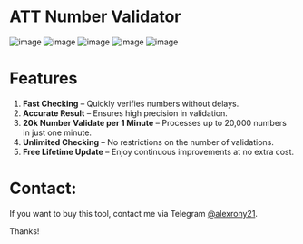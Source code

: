 # ATT Number Validator

![image](https://raw.githubusercontent.com/alexrony21/ATT-Phone-Number-Validator/refs/heads/main/Screenshot_314.png)
![image](https://raw.githubusercontent.com/alexrony21/ATT-Phone-Number-Validator/refs/heads/main/Screenshot_315.png)
![image](https://raw.githubusercontent.com/alexrony21/ATT-Phone-Number-Validator/refs/heads/main/Screenshot_316.png)
![image](https://raw.githubusercontent.com/alexrony21/ATT-Phone-Number-Validator/refs/heads/main/Screenshot_317.png)
![image](https://raw.githubusercontent.com/alexrony21/ATT-Phone-Number-Validator/refs/heads/main/Screenshot_318.png)


# Features  
1. **Fast Checking** – Quickly verifies numbers without delays.  
2. **Accurate Result** – Ensures high precision in validation.  
3. **20k Number Validate per 1 Minute** – Processes up to 20,000 numbers in just one minute.  
4. **Unlimited Checking** – No restrictions on the number of validations.  
5. **Free Lifetime Update** – Enjoy continuous improvements at no extra cost.  

# Contact:
If you want to buy this tool, contact me via Telegram [@alexrony21](https://t.me/alexrony21).

Thanks!
